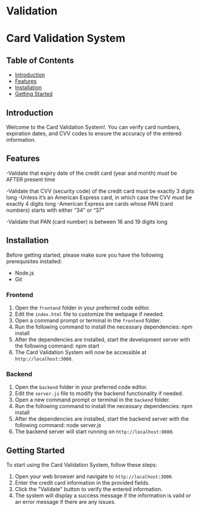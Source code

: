 # Validation
# Card Validation System

## Table of Contents
- [Introduction](#introduction)
- [Features](#features)
- [Installation](#installation)
- [Getting Started](#getting-started)

## Introduction
Welcome to the Card Validation System!. You can verify card numbers, expiration dates, and CVV codes to ensure the accuracy of the entered information.

## Features
-Validate that expiry date of the credit card (year and month) must be AFTER present time

-Validate that CVV (security code) of the credit card must be exactly 3 digits long
	-Unless it’s an American Express card, in which case the CVV must be exactly 4 digits long
	-American Express are cards whose PAN (card numbers) starts with either “34” or “37”

-Validate that PAN (card number) is between 16 and 19 digits long

## Installation
Before getting started, please make sure you have the following prerequisites installed:
- Node.js
- Git

### Frontend
1. Open the `frontend` folder in your preferred code editor.
2. Edit the `index.html` file to customize the webpage if needed.
3. Open a command prompt or terminal in the `frontend` folder.
4. Run the following command to install the necessary dependencies:
npm install
5. After the dependencies are installed, start the development server with the following command:
npm start
6. The Card Validation System will now be accessible at `http://localhost:3000`.

### Backend
1. Open the `backend` folder in your preferred code editor.
2. Edit the `server.js` file to modify the backend functionality if needed.
3. Open a new command prompt or terminal in the `backend` folder.
4. Run the following command to install the necessary dependencies:
npm install
5. After the dependencies are installed, start the backend server with the following command:
node server.js
6. The backend server will start running on `http://localhost:8080`.

## Getting Started
To start using the Card Validation System, follow these steps:
1. Open your web browser and navigate to `http://localhost:3000`.
2. Enter the credit card information in the provided fields.
3. Click the "Validate" button to verify the entered information.
4. The system will display a success message if the information is valid or an error message if there are any issues.


